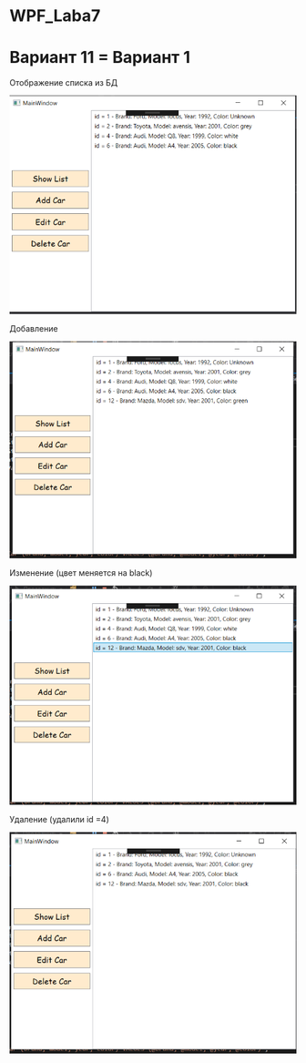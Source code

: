 # WPF_Laba7

# Вариант 11 = Вариант 1

Отображение списка из БД

<img src="pic1.PNG">

Добавление

<img src="pic2.PNG">

Изменение (цвет меняется на black)

<img src="pic3.PNG">

Удаление (удалили id =4)

<img src="pic4.PNG">
